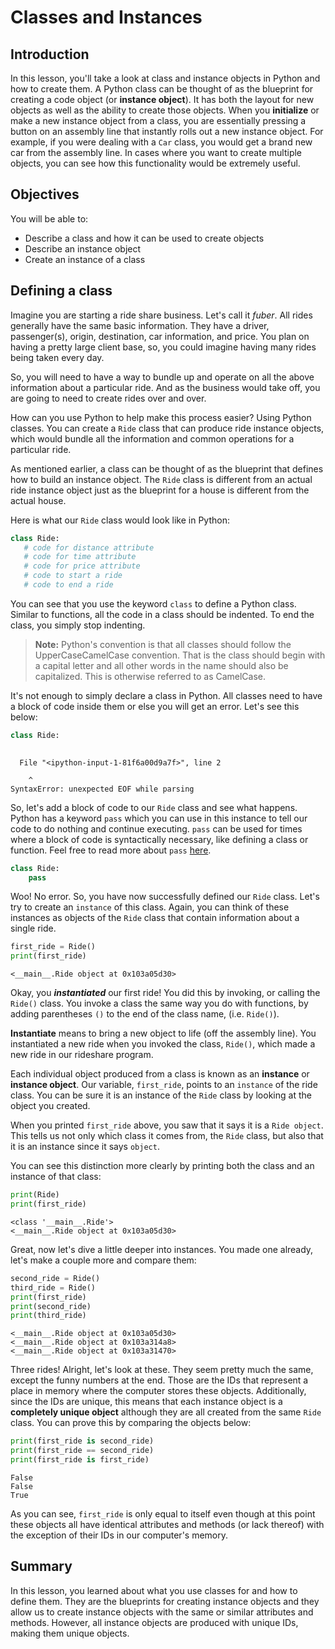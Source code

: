 
# Classes and Instances

## Introduction
In this lesson, you'll take a look at class and instance objects in Python and how to create them. A Python class can be thought of as the blueprint for creating a code object (or **instance object**). It has both the layout for new objects as well as the ability to create those objects. When you **initialize** or make a new instance object from a class, you are essentially pressing a button on an assembly line that instantly rolls out a new instance object. For example, if you were dealing with a `Car` class, you would get a brand new car from the assembly line. In cases where you want to create multiple objects, you can see how this functionality would be extremely useful.

## Objectives

You will be able to: 

- Describe a class and how it can be used to create objects 
- Describe an instance object 
- Create an instance of a class 

## Defining a class

Imagine you are starting a ride share business. Let's call it *fuber*. All rides generally have the same basic information. They have a driver, passenger(s), origin, destination, car information, and price. You plan on having a pretty large client base, so, you could imagine having many rides being taken every day.

So, you will need to have a way to bundle up and operate on all the above information about a particular ride. And as the business would take off, you are going to need to create rides over and over.

How can you use Python to help make this process easier? Using Python classes. You can create a `Ride` class that can produce ride instance objects, which would bundle all the information and common operations for a particular ride.

As mentioned earlier, a class can be thought of as the blueprint that defines how to build an instance object. The `Ride` class is different from an actual ride instance object just as the blueprint for a house is different from the actual house.

Here is what our `Ride` class would look like in Python:

 ```python
 class Ride:
    # code for distance attribute
    # code for time attribute
    # code for price attribute
    # code to start a ride
    # code to end a ride
```

You can see that you use the keyword `class` to define a Python class. Similar to functions, all the code in a class should be indented. To end the class, you simply stop indenting.

 > **Note:** Python's convention is that all classes should follow the UpperCaseCamelCase convention. That is the class should begin with a capital letter and all other words in the name should also be capitalized. This is otherwise referred to as CamelCase.

It's not enough to simply declare a class in Python. All classes need to have a block of code inside them or else you will get an error. Let's see this below:


```python
class Ride:
    
```


      File "<ipython-input-1-81f6a00d9a7f>", line 2
        
        ^
    SyntaxError: unexpected EOF while parsing



So, let's add a block of code to our `Ride` class and see what happens. Python has a keyword `pass` which you can use in this instance to tell our code to do nothing and continue executing. `pass` can be used for times where a block of code is syntactically necessary, like defining a class or function. Feel free to read more about `pass` [here](https://docs.python.org/2/tutorial/controlflow.html#pass-statements).


```python
class Ride:
    pass
```

Woo! No error. So, you have now successfully defined our `Ride` class. Let's try to create an `instance` of this class. Again, you can think of these instances as objects of the `Ride` class that contain information about a single ride.


```python
first_ride = Ride()
print(first_ride)
```

    <__main__.Ride object at 0x103a05d30>


Okay, you ***instantiated*** our first ride! You did this by invoking, or calling the `Ride()` class. You invoke a class the same way you do with functions, by adding parentheses `()` to the end of the class name, (i.e. `Ride()`).

**Instantiate** means to bring a new object to life (off the assembly line). You instantiated a new ride when you invoked the class, `Ride()`, which made a new ride in our rideshare program.

Each individual object produced from a class is known as an **instance** or **instance object**. Our variable, `first_ride`, points to an `instance` of the ride class. You can be sure it is an instance of the `Ride` class by looking at the object you created. 

When you printed `first_ride` above, you saw that it says it is a `Ride object`. This tells us not only which class it comes from, the `Ride` class, but also that it is an instance since it says `object`. 

You can see this distinction more clearly by printing both the class and an instance of that class:


```python
print(Ride)
print(first_ride)
```

    <class '__main__.Ride'>
    <__main__.Ride object at 0x103a05d30>


Great, now let's dive a little deeper into instances. You made one already, let's make a couple more and compare them:


```python
second_ride = Ride()
third_ride = Ride()
print(first_ride)
print(second_ride)
print(third_ride)
```

    <__main__.Ride object at 0x103a05d30>
    <__main__.Ride object at 0x103a314a8>
    <__main__.Ride object at 0x103a31470>


Three rides! Alright, let's look at these. They seem pretty much the same, except the funny numbers at the end. Those are the IDs that represent a place in memory where the computer stores these objects. Additionally, since the IDs are unique, this means that each instance object is a **completely unique object** although they are all created from the same `Ride` class. You can prove this by comparing the objects below:


```python
print(first_ride is second_ride)
print(first_ride == second_ride)
print(first_ride is first_ride)
```

    False
    False
    True


As you can see, `first_ride` is only equal to itself even though at this point these objects all have identical attributes and methods (or lack thereof) with the exception of their IDs in our computer's memory.

## Summary

In this lesson, you learned about what you use classes for and how to define them. They are the blueprints for creating instance objects and they allow us to create instance objects with the same or similar attributes and methods. However, all instance objects are produced with unique IDs, making them unique objects.
